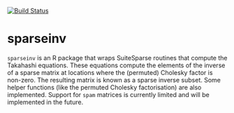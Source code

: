 [![Build Status](https://travis-ci.org/andrewzm/sparseinv.svg)](https://travis-ci.org/andrewzm/sparseinv)

# sparseinv

`sparseinv` is an R package that wraps SuiteSparse routines that compute the Takahashi equations. These equations compute the elements of the inverse of a sparse matrix at locations where the (permuted) Cholesky factor is non-zero. The resulting matrix is known as a sparse inverse subset. Some helper functions (like the permuted Cholesky factorisation)   are also implemented. Support for `spam` matrices is currently limited and will be implemented in the future. 